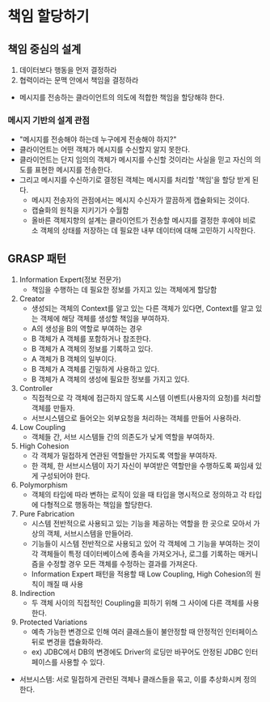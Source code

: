 # 책임 할당하기

## 책임 중심의 설계
1. 데이터보다 행동을 먼저 결정하라
2. 협력이라는 문맥 안에서 책임을 결정하라
- 메시지를 전송하는 클라이언트의 의도에 적합한 책임을 할당해햐 한다.

### 메시지 기반의 설계 관점
- "메시지를 전송해야 하는데 누구에게 전송해야 하지?"
- 클라이언트는 어떤 객체가 메시지를 수신할지 알지 못한다.
- 클라이언트는 단지 임의의 객체가 메시지를 수신할 것이라는 사실을 믿고 자신의 의도를 표현한 메시지를 전송한다.
- 그리고 메시지를 수신하기로 결정된 객체는 메시지를 처리할 '책임'을 할당 받게 된다.
  - 메시지 전송자의 관점에서는 메시지 수신자가 깔끔하게 캡슐화되는 것이다.
  - 캡슐화의 원칙을 지키기가 수월함
  - 올바른 객체지향의 설계는 클라이언트가 전송할 메시지를 결정한 후에야 비로소 객체의 상태를 저장하는 데 필요한 내부 데이터에 대해 고민하기 시작한다.

## GRASP 패턴
1. Information Expert(정보 전문가)
    - 책임을 수행하는 데 필요한 정보를 가지고 있는 객체에게 할당함
2. Creator
    - 생성되는 객체의 Context를 알고 있는 다른 객체가 있다면, Context를 알고 있는 객체에 해당 객체를 생성할 책임을 부여하자.
    - A의 생성을 B의 역할로 부여하는 경우
    - B 객체가 A 객체를 포함하거나 참조한다.
    - B 객체가 A 객체의 정보를 기록하고 있다.
    - A 객체가 B 객체의 일부이다.
    - B 객체가 A 객체를 긴밀하게 사용하고 있다.
    - B 객체가 A 객체의 생성에 필요한 정보를 가지고 있다.
3. Controller
    - 직접적으로 각 객체에 접근하지 않도록 시스템 이벤트(사용자의 요청)를 처리할 객체를 만들자.
    - 서브시스템으로 들어오는 외부요청을 처리하는 객체를 만들어 사용하라.
4. Low Coupling
    - 객체들 간, 서브 시스템들 간의 의존도가 낮게 역할을 부여하자.
5. High Cohesion
    - 각 객체가 밀접하게 연관된 역할들만 가지도록 역할을 부여하자.
    - 한 객체, 한 서브시스템이 자기 자신이 부여받은 역할만을 수행하도록 짜임새 있게 구성되어야 한다.
6. Polymorphism
    - 객체의 타입에 따라 변하는 로직이 있을 때 타입을 명시적으로 정의하고 각 타입에 다형적으로 행동하는 책임을 할당한다.
7. Pure Fabrication
    - 시스템 전반적으로 사용되고 있는 기능을 제공하는 역할을 한 곳으로 모아서 가상의 객체, 서브시스템을 만들어라.
    - 기능들이 시스템 전반적으로 사용되고 있어 각 객체에 그 기능을 부여하는 것이 각 객체들이 특정 데이터베이스에 종속을 가져오거나, 로그를 기록하는 매커니즘을 수정할 경우 모든 객체를 수정하는 결과를 가져온다.
    - Information Expert 패턴을 적용할 때 Low Coupling, High Cohesion의 원칙이 깨질 때 사용
8. Indirection
    - 두 객체 사이의 직접적인 Coupling을 피하기 위해 그 사이에 다른 객체를 사용한다.
9. Protected Variations
    - 예측 가능한 변경으로 인해 여러 클래스들이 불안정할 때 안정적인 인터페이스 뒤로 변경을 캡슐화하라.
    - ex) JDBC에서 DB의 변경에도 Driver의 로딩만 바꾸어도 안정된 JDBC 인터페이스를 사용할 수 있다.

* 서브시스템: 서로 밀접하게 관련된 객체나 클래스들을 묶고, 이를 추상화시켜 정의한다.
